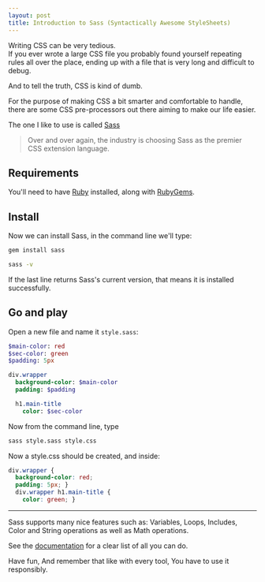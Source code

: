 ```yaml
---
layout: post
title: Introduction to Sass (Syntactically Awesome StyleSheets)
---
```


Writing CSS can be very tedious.  
If you ever wrote a large CSS file you probably found yourself repeating rules all over the place,
ending up with a file that is very long and difficult to debug.

And to tell the truth, CSS is kind of dumb. 

For the purpose of making CSS a bit smarter and comfortable to handle, 
there are some CSS pre-processors out there aiming to make our life easier.

The one I like to use is called [Sass](https://www.sass-lang.com)

>Over and over again, the industry is choosing Sass as the premier CSS extension language.

## Requirements

You'll need to have [Ruby](www.ruby-lang.org) installed, along with [RubyGems](http://rubygems.org/pages/download).

## Install

Now we can install Sass, in the command line we'll type:

```bash 
gem install sass

sass -v
```

If the last line returns Sass's current version, that means it is installed successfully.


## Go and play

Open a new file and name it `style.sass`:

```sass
$main-color: red
$sec-color: green
$padding: 5px

div.wrapper
  background-color: $main-color
  padding: $padding

  h1.main-title
    color: $sec-color
```

Now from the command line, type

```bash
sass style.sass style.css
```

Now a style.css should be created, and inside:

```css
div.wrapper {
  background-color: red;
  padding: 5px; }
  div.wrapper h1.main-title {
    color: green; }
```

---

Sass supports many nice features such as:
Variables, Loops, Includes, Color and String operations as well as Math operations.

See the [documentation](http://sass-lang.com/documentation/file.SASS_REFERENCE.html) for a clear list of all you can do.

Have fun, 
And remember that like with every tool, 
You have to use it responsibly. 